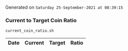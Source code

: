 Generated on `Saturday 25-September-2021 at 08:39:15`

### Current to Target Coin Ratio
`current_coin_ratio.sh`

Date|Current|Target|Ratio
---|---|---|---
